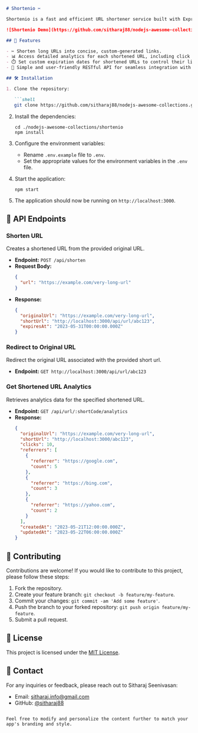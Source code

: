 ```markdown
# Shortenio ✂️

Shortenio is a fast and efficient URL shortener service built with Express.js and MongoDB. It empowers you to transform long and cumbersome URLs into short, elegant, and easy-to-share links. With Shortenio, managing and tracking your shortened URLs becomes a breeze.

![Shortenio Demo](https://github.com/sitharaj88/nodejs-awesome-collections/raw/main/shortenio/demo.gif)

## 🚀 Features

- ✂️ Shorten long URLs into concise, custom-generated links.
- 📊 Access detailed analytics for each shortened URL, including click counts, referrers, and more.
- ⏱️ Set custom expiration dates for shortened URLs to control their lifespan.
- 📡 Simple and user-friendly RESTful API for seamless integration with other applications.

## 🛠️ Installation

1. Clone the repository:

   ```shell
   git clone https://github.com/sitharaj88/nodejs-awesome-collections.git
   ```

2. Install the dependencies:

   ```shell
   cd ./nodejs-awesome-collections/shortenio
   npm install
   ```

3. Configure the environment variables:
   
   - Rename `.env.example` file to `.env`.
   - Set the appropriate values for the environment variables in the `.env` file.

4. Start the application:

   ```shell
   npm start
   ```

5. The application should now be running on `http://localhost:3000`.

## 🚀 API Endpoints

### Shorten URL

Creates a shortened URL from the provided original URL.

- **Endpoint:** `POST /api/shorten`
- **Request Body:**
  ```json
  {
    "url": "https://example.com/very-long-url"
  }
  ```
- **Response:**
  ```json
  {
    "originalUrl": "https://example.com/very-long-url",
    "shortUrl": "http://localhost:3000/api/url/abc123",
    "expiresAt": "2023-05-31T00:00:00.000Z"
  }
  ```

### Redirect to Original URL

Redirect the original URL associated with the provided short url.

- **Endpoint:** `GET http://localhost:3000/api/url/abc123`

### Get Shortened URL Analytics

Retrieves analytics data for the specified shortened URL.

- **Endpoint:** `GET /api/url/:shortCode/analytics`
- **Response:**
  ```json
  {
    "originalUrl": "https://example.com/very-long-url",
    "shortUrl": "http://localhost:3000/abc123",
    "clicks": 10,
    "referrers": [
      {
        "referrer": "https://google.com",
        "count": 5
      },
      {
        "referrer": "https://bing.com",
        "count": 3
      },
      {
        "referrer": "https://yahoo.com",
        "count": 2
      }
    ],
    "createdAt": "2023-05-21T12:00:00.000Z",
    "updatedAt": "2023-05-22T06:00:00.000Z"
  }
  ```

## 🤝 Contributing

Contributions are welcome! If you would like to contribute to this project, please follow these steps:

1. Fork the repository.
2. Create your feature branch: `git checkout -b feature/my-feature`.
3. Commit your changes: `git commit -am 'Add some feature'`.
4. Push the branch to your forked repository: `git push origin feature/my-feature`.
5. Submit a pull request.

## 📝 License

This project is licensed under the [MIT License](LICENSE).

## 📧 Contact

For any inquiries or feedback, please reach out to Sitharaj Seenivasan:
- Email: sitharaj.info@gmail.com
- GitHub: [@sitharaj88](https://github.com/sitharaj88)
```

Feel free to modify and personalize the content further to match your app's branding and style.
